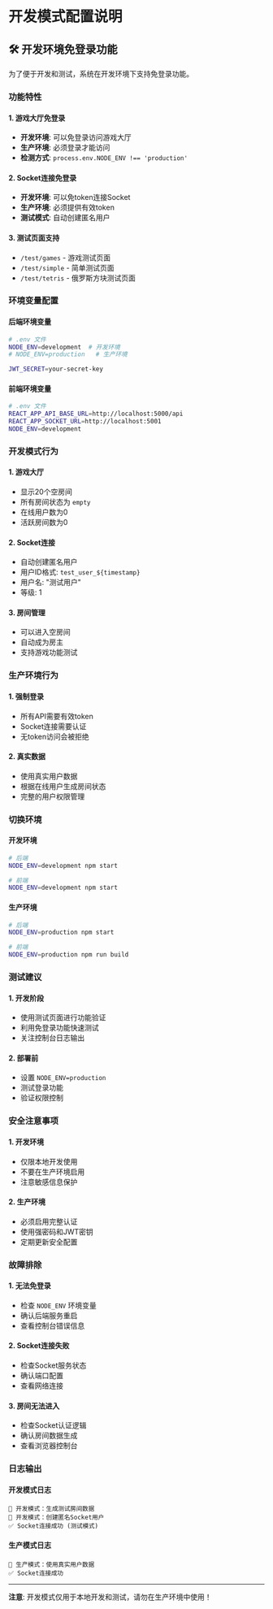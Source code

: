 # 开发模式配置说明

## 🛠️ 开发环境免登录功能

为了便于开发和测试，系统在开发环境下支持免登录功能。

### 功能特性

#### 1. 游戏大厅免登录
- **开发环境**: 可以免登录访问游戏大厅
- **生产环境**: 必须登录才能访问
- **检测方式**: `process.env.NODE_ENV !== 'production'`

#### 2. Socket连接免登录
- **开发环境**: 可以免token连接Socket
- **生产环境**: 必须提供有效token
- **测试模式**: 自动创建匿名用户

#### 3. 测试页面支持
- `/test/games` - 游戏测试页面
- `/test/simple` - 简单测试页面
- `/test/tetris` - 俄罗斯方块测试页面

### 环境变量配置

#### 后端环境变量
```bash
# .env 文件
NODE_ENV=development  # 开发环境
# NODE_ENV=production   # 生产环境

JWT_SECRET=your-secret-key
```

#### 前端环境变量
```bash
# .env 文件
REACT_APP_API_BASE_URL=http://localhost:5000/api
REACT_APP_SOCKET_URL=http://localhost:5001
NODE_ENV=development
```

### 开发模式行为

#### 1. 游戏大厅
- 显示20个空房间
- 所有房间状态为 `empty`
- 在线用户数为0
- 活跃房间数为0

#### 2. Socket连接
- 自动创建匿名用户
- 用户ID格式: `test_user_${timestamp}`
- 用户名: "测试用户"
- 等级: 1

#### 3. 房间管理
- 可以进入空房间
- 自动成为房主
- 支持游戏功能测试

### 生产环境行为

#### 1. 强制登录
- 所有API需要有效token
- Socket连接需要认证
- 无token访问会被拒绝

#### 2. 真实数据
- 使用真实用户数据
- 根据在线用户生成房间状态
- 完整的用户权限管理

### 切换环境

#### 开发环境
```bash
# 后端
NODE_ENV=development npm start

# 前端
NODE_ENV=development npm start
```

#### 生产环境
```bash
# 后端
NODE_ENV=production npm start

# 前端
NODE_ENV=production npm run build
```

### 测试建议

#### 1. 开发阶段
- 使用测试页面进行功能验证
- 利用免登录功能快速测试
- 关注控制台日志输出

#### 2. 部署前
- 设置 `NODE_ENV=production`
- 测试登录功能
- 验证权限控制

### 安全注意事项

#### 1. 开发环境
- 仅限本地开发使用
- 不要在生产环境启用
- 注意敏感信息保护

#### 2. 生产环境
- 必须启用完整认证
- 使用强密码和JWT密钥
- 定期更新安全配置

### 故障排除

#### 1. 无法免登录
- 检查 `NODE_ENV` 环境变量
- 确认后端服务重启
- 查看控制台错误信息

#### 2. Socket连接失败
- 检查Socket服务状态
- 确认端口配置
- 查看网络连接

#### 3. 房间无法进入
- 检查Socket认证逻辑
- 确认房间数据生成
- 查看浏览器控制台

### 日志输出

#### 开发模式日志
```
🔧 开发模式：生成测试房间数据
🔧 开发模式：创建匿名Socket用户
✅ Socket连接成功 (测试模式)
```

#### 生产模式日志
```
🚀 生产模式：使用真实用户数据
✅ Socket连接成功
```

---

**注意**: 开发模式仅用于本地开发和测试，请勿在生产环境中使用！ 